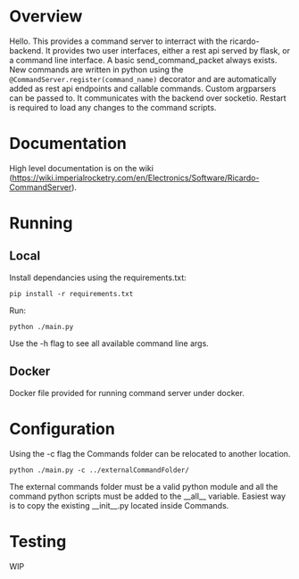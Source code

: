 # Overview

Hello. This provides a command server to interract with the ricardo-backend. It provides two user interfaces, either a rest api served by flask, or a command line interface. A basic send_command_packet always exists. New commands are written in python using the `@CommandServer.register(command_name)` decorator and are automatically added as rest api endpoints and callable commands. Custom argparsers can be passed to. It communicates with the backend over socketio. Restart is required to load any changes to the command scripts.

# Documentation
High level documentation is on the wiki (https://wiki.imperialrocketry.com/en/Electronics/Software/Ricardo-CommandServer).

# Running 
## Local
Install dependancies using the requirements.txt:
```
pip install -r requirements.txt
```

Run:

```
python ./main.py
```

Use the -h flag to see all available command line args.

## Docker
Docker file provided for running command server under docker.

# Configuration
Using the -c flag the Commands folder can be relocated to another location.
```
python ./main.py -c ../externalCommandFolder/
```
The external commands folder must be a valid python module and all the command python scripts must be added to the \_\_all\_\_ variable. Easiest way is to copy the existing \_\_init\_\_.py located inside Commands.

# Testing 
WIP
